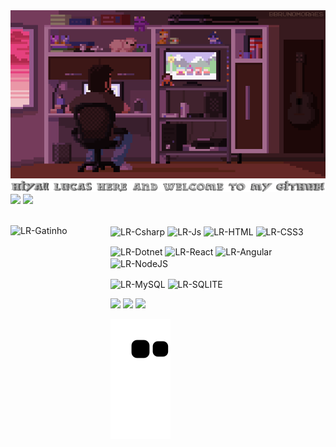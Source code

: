 <img src="https://raw.githubusercontent.com/devLucasRamos/devLucasRamos/main/.github/workflows/devlucasgifgit2.gif" alt="">
<a></a>
<img src="https://raw.githubusercontent.com/devLucasRamos/devLucasRamos/main/.github/workflows/yon2.png" alt="">
<a></a>
 
<div> 
  <img height="190" src="https://github-readme-stats.vercel.app/api?username=devLucasRamos&show_icons=true&theme=outrun&include_all_commits=true&count_private=true"/>
  <img height="190" src="https://github-readme-stats.vercel.app/api/top-langs/?username=devLucasRamos&layout=compact&langs_count=7&theme=outrun"/>
</div>

<a></a>
  
<div style="display: inline_block"><br>
  
 <img align="left" alt="LR-Gatinho" height="160" width="160" src="https://media2.giphy.com/media/cMF3Fa3ZnLs8jk4xM4/giphy.gif?cid=ecf05e47c5ys25z99vok2qixgk3djran9isg1oslm2kw2gbh&rid=giphy.gif&ct=g">
 
  <img align="center" alt="LR-Csharp"  src="https://img.shields.io/badge/C%23-239120?style=for-the-badge&logo=c-sharp&logoColor=white">
  <img align="center" alt="LR-Js" src="https://img.shields.io/badge/JavaScript-323330?style=for-the-badge&logo=javascript&logoColor=F7DF1E">
  <img align="center" alt="LR-HTML"  src="https://img.shields.io/badge/HTML-239120?style=for-the-badge&logo=html5&logoColor=white">
  <img align="center" alt="LR-CSS3"  src="https://img.shields.io/badge/CSS3-1572B6?style=for-the-badge&logo=css3&logoColor=white"> 

<a></a>

 <img align="center" alt="LR-Dotnet"  src="https://img.shields.io/badge/.NET-5C2D91?style=for-the-badge&logo=.net&logoColor=white">
 <img align="center" alt="LR-React"  src="https://img.shields.io/badge/React-20232A?style=for-the-badge&logo=react&logoColor=61DAFB">
 <img align="center" alt="LR-Angular"  src="https://img.shields.io/badge/Angular-DD0031?style=for-the-badge&logo=angular&logoColor=white">
 <img align="center" alt="LR-NodeJS"  src="https://img.shields.io/badge/Node.js-339933?style=for-the-badge&logo=nodedotjs&logoColor=white">
 
<a></a>
 
<a></a>

 <img align="center" alt="LR-MySQL"  src="https://img.shields.io/badge/MySQL-005C84?style=for-the-badge&logo=mysql&logoColor=white">
 <img align="center" alt="LR-SQLITE"  src="https://img.shields.io/badge/SQLite-07405E?style=for-the-badge&logo=sqlite&logoColor=white">
 
<a></a>
 

 <a href = "mailto:lucas2adriano@gmail.com"><img src="https://img.shields.io/badge/-Gmail-%23333?style=for-the-badge&logo=gmail&logoColor=white" target="_blank" ></a>
 <a href="https://www.linkedin.com/in/devlucasramos" target="_blank"><img src="https://img.shields.io/badge/-LinkedIn-%230077B5?style=for-the-badge&logo=linkedin&logoColor=white" target="_blank"></a>
   <a href="https://www.facebook.com/devLucasRamos/" target="_blank"><img src="https://img.shields.io/badge/Facebook-1877F2?style=for-the-badge&logo=facebook&logoColor=white" target="_blank"></a> 
 
 
 
</div>
  
![Snake animation](https://github.com/devLucasRamos/devLucasRamos/blob/output/github-contribution-grid-snake.svg)
